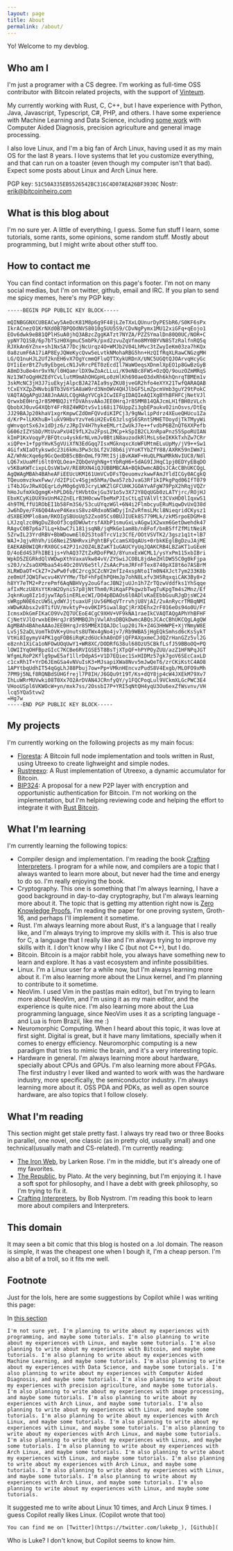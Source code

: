 ```yaml
---
layout: page
title: About
permalink: /about/
---
```


Yo! Welcome to my devblog.

## Who am I

I'm just a programer with a CS degree. I'm working as full-time OSS contributor with Bitcoin related projects, with the support of
[Vinteum](https://vinteum.org/).

My currently working with Rust, C, C++, but I have experience with Python, Java, Javascript, Typescript, C#, PHP, and others. I have some experience with Machine Learning and Data Science, including [some work](https://ieeexplore.ieee.org/abstract/document/9669791) with Computer Aided Diagnosis, precision agriculture and general image processing.

I also love Linux, and I'm a big fan of Arch Linux, having used it as my main OS for the last 8 years. I love systems that let you customize everything, and that can run on a toaster (even though my computer isn't that bad). Expect some posts about Linux and Arch Linux here.

PGP key: `51C50A335EB5526542BC316C4D07AEA26BF3930C`
Nostr: erik@bitcoinheiro.com

## What is this blog about

I'm no sure yer. A little of everything, I guess.
Some fun stuff I learn, some tutorials, some rants, some opinions, some random stuff. Mostly about programming, but I might write about other stuff too.

## How to contact me

You can find contact information on this page's footer. I'm not on many social medias, but I'm on twitter, github, email and IRC. If you plan to send me spicy memes, here's my PGP key:

```gpg
-----BEGIN PGP PUBLIC KEY BLOCK-----

mQINBGGNXCUBEACwy5AeDcK81M8p6g9F48jLZeTXxLQUnurDyPESbR6/S0KF6sPx
IkrACnezO1KrNXd0B7BPQOdNVS8010g5UU5S9/CDvNgPymx1MU12xiGFq+qEojo1
EOv6dwk9eB81QPlHSuA0jhQ3ABzcZggKATzt7NYZA/PZZSYmalDn80Q0UC/NOR+C
ypNY7Q1SB/6p7bTSzH0XgmuC5mbPk/pxd2zvuZqVfmo8MY0BYVN8STzRalfnRQ5q
RJXkAn6YZnx+sh1NxSA77DcjNcUrqz4O+WMJb2V04LhMvc3tZwyIeKm03za7hKQx
0a8zumF6A17iAP8EyJQWeKycQvw5eLvtkNMohaRBG5hn+HzQIfRqXLRawCNGzgMH
LG/Q1nuHJL2Uf2knEH6vX7OgYcmmQFluQTTXykURDnX/UNC5UGQtQJOArvqHcyGc
DYIiEerBtZ7u9yEbgeLcN1JvRrcPET0zEcdIl7WaWOeqsXDnmlXpEO1p8GwBzGyB
A8mD3u8e4nr9xYN/l0HQamrlDX9wZoAcLLui/K9eNBc8FWS+OzQQ/9ouzOZmMRqS
Nz13W7oQgHHZEdYCvLlutM9mAhOHGpHLo0zHlKh690aeO3dxRh6khQnrqTBMEm1v
3skMcNC3jH3J7iuEkyjAlpcBJA27AIa9syZKU8jveGR2hfo4eXYX21TwfQARAQAB
tCxEYXZpZHNvbiBTb3V6YSA8aW9rd3NnOWV4QHJlbGF5LmZpcmVmb3guY29tPokC
VAQTAQgAPgUJA8JnAAULCQgHAgYVCgkICwIEFgIDAQIeAQIXgBYhBFHFCjNetVJl
QrwxbE0HrqJr85MMBQJiYfDVAhsvAAoJEE0HrqJr85MM814QAJcmLH1fBH0zVLch
QbobXJ0uvG4XQbY4FrR8Z4WRDtvSv1i68i176UppZi3gbEPaukv02inOsvs/DtEq
JJ29BAJp20khaV1xgrKmpwCZdOmFQVvdiKIPCj3/9gNwlipPdrz4XEueQHUcu1Za
d/KrP+lLKKhuB+lukV9HbvYzvYe6iH2EvE63zlsgS6SRntSMHETOoydjTkTMyyWi
gWnvqotSx6Jx1dDjz6/zJRpIV4H7hykeEMLrtZwUkJ7e++fvdbP6BZnQT6XXPefb
G606zIZYSbD/MtUvaPxU4I9fLX2u2FpsLZMCp+kSpIB2CLXnRpaPnz55SpoRUIAN
kImP1KxVoqyP/BFQtcu4ysk6rNLvmJv0BtiN8auzodkRlMsLs6eIKKkTxhZw7CRr
xiQPe+1+fppYHvK5gVUiXfN3EdGqq7IsxMGknqxcXoWFUMtmELuUpMy/jV9++Sw1
4GifxNIaOtykswdc23i6kHu3Pw3cbLf2VJ8b6ijVYoKTYbZfY88/AXRK59nIWm7i
AZ/WhNcXqe6p9GcQedDB5cBBnOmLf97MtISjiBvKAWF+HuQLPNaMRkNvIUC8/Ndl
LQ67xUuaMfi6lt0YQLOea+ZQbQeVghNg+tYbRqH6+5dAG9IJHqC1pj0EDYyEBqDO
v5KBaKWTcixpLQsVW1wV/RE8RXN4iQJUBBMBCAA+BQkDwmcABQsJCAcCBhUKCQgL
AgQWAgMBAh4BAheAFiEEUcUKM161UmVCvDFsTQeuomvzkwwFAmJYldICGy0ACgkQ
TQeuomvzkwxFww//d2IPiCv4Sgjm5hMa/Owa57zbJvaG3Rf1kIPkgPqd06IfT079
iT4bJGvJRwXQEqrLdyM0g6gV0JcryLWKZlGFCUHKJGOAYvAFgW79PpX2hRqjVQZr
hHoJufmXkQgmgK+hPLD6b/tHVbtOxjGu3V1o5v3X72Y8QqUGb0zLATYjrc/ROjHJ
EbxKCyKiDUX9xUnM42ZnELrB3H0cwwTbeMxPJIsCtLqIVAlVlt3CVxHD0lIqxwS1
4h9TMLffU1RObEI1b58Fm3S6/53cuUYqzWGl+6N4i2FlmbcyuERuMiqwDvUxQ38d
Jw6hDye/FX6Q04AveP4KexsS8vz4RdxoNSWDyjInZvRfmsLMcl8NieqridCKysz1
dSXBEXMPlo8am/RKOIgSBUoUg52Zxo05Cs0BUJIUEk8S779MLk/zkM5rpoEDGM+8
LXJzqlzc0NgDuZ8oOf3cqdDWUwtrsfAXbP1smuGxLvAGgw1X2wxm6GetDwehdk47
RAgvC0B7p6a7lLq+kbwC7i181jsqNB/jqMkGe1am8b/n8Fof/bnB5ffZfMitNeiR
5ZrwIL23YrdRBV+BbWDowmEl02S3to8TrcV1z3CfE/OOtVSVTK2/3gsz1q1t+lB7
WAJ+JqjvRhVh/iG6NeiZ5NHRvxiPghtBFyCcamSXQqAUs+0rbkKEglBgDzuJAjME
EAEKAB0WIQRrRX0GCs42PJ1n2OZ4LBZaKT1uGAUCYyUqJQAKCRB4LBZaKT1uGEeH
D/4oEd4S3FhIBE1js+VhAQ37ZtZxRDoFPWJ/8YunxExWCML1/ysYxPm115xbIBri
WpkD5ZEGRkdQlVWDwpXthVaxaVkw84vV/ZYSwiJCOBL8jdAeZHlDW55C0g0kFjpa
s20J/xZsaOXMbaa54s4Oc20VV6e5tl/ZsAAcPsmJRFnFTex8740pXI8t6o7ASBrM
XLRWDaOT+CkZ7+2wPw0fvBC2rcg3CZcNY2mfIz4xspNto1Tm0N4XJct7ym233K8b
ze0mUfJQW1Fwcvu4KVYYMe/TbF+hFpEhPQHmJp7ohN8Lxfv3H5RqxqiCAK3By8+2
h8YY7eTM2+PzrePmf6AqNBHVyy2ouGfacJBN2juUJn1h7ZrTQzwVddfks1YhSqqe
afIxMczU8XsYtKnW2OyniS7p8jNtThm0/RiKqaFPkgwzbTwgTuKpgTm4s2Mnz/Ef
JqknKug8Iz1djywTApSinERLecWI/D04pBDAOs6l0ADlvKaEEbbGuuRJgDjsWC24
sWRgpN0E6zcUW5LydWYJjtuaxUFjUv56M6qVTrrvhjU8VjAI/2vAnRycrTM8qNMI
xWDwKAbsx2v8TifUV/mvktyP+ov0KIP5iwal8gCjRrXDEhx2rF016eOs94o0U/Fr
IcmsxDkGmFIKaCO9VvZQ7UCEoE4CgC9XHV+VF9kNA1raeIkCVAQTAQgAPhYhBFHF
CjNetVJlQrwxbE0HrqJr85MMBQJhjVwlAhsDBQkDwmcABQsJCAcCBhUKCQgLAgQW
AgMBAh4BAheAAAoJEE0HrqJr85MMEXIQAJDclup20i7k+Z4G3HHWPE+XjYNmyW8E
LvSj52aDLVomTkOVK+yUnuts8UTWx4gNo4jv7/Rb9WBA5jHgEQkSmhsd6cKsSykT
VtHi8IgymyV4PK1gqFOB6iRqKzd6UckhA0nDFjQFPAXgxmeCJdQZrHanGZz5vl2G
e8znh1XiCa1oNFOwUOqUwY1+WR8XC/DODRfG38ul68OzU5CBkfLsfJ59BBoOQ+PQ
lOWIIYqOHFBpzGIcC7KCBe6RVIGSE5T8BsTjXTpQF+hPYPOyZUU/azZ1HFNPqJGT
WfgmLRoP2Kflg9pwE5af1llrDdpAS+V1D7EQiec1SxHIDMz57gk7goV6SEcCaxLD
c1cxRh1T+YrD6JEmGSa4vNVuIsK3+MJsapiXWa8Nvv5mJwQeT6/zrCKiKstC4AO8
1APYtbqUdhIT54qGgLhJ88Pbuj7ow+Pp+VMknHEncvzPudS8V4Exgb/MLOFO9xMh
7PM9j5NLf8RQNBdSUHGfrejl7P8IH/J6GQu9t19T/Ks+dQY8jp4cW4JXEkM79Xv7
IhLuWRrMUVwki08T0Xx7O2ArDVAN4JCRnfyQY/y1FQCPoqLul9VCkmXLGcPWC3E4
VHooUSpl6VKWOcW+yn/mxk7ss/2OssbI7P+YRI5qNtQH4yqU3Ou6exZfWsvnv/VH
lcq5YQa5tvw2
=Hg7w
-----END PGP PUBLIC KEY BLOCK-----
```

## My projects

I'm currently working on the following projects as my main focus:

 - [Floresta](https://github.com/Davidson-Souza/Floresta): A Bitcoin full node implementation and tools written in Rust, using Utreexo to create lighweight and simple nodes.
 - [Rustreexo](https://github.com/mit-dci/rustreexo): A Rust implementation of Utreexo, a dynamic accumulator for Bitcoin.
 - [BIP324](https://github.com/bitcoin/bips/blob/master/bip-0324.mediawiki): A proposal for a new P2P layer with encryption and opportunistic authentication for Bitcoin. I'm not working on the implementation, but I'm helping reviewing code and helping the effort to integrate it with [Rust Bitcoin](https://github.com/rust-bitcoin/rust-bitcoin).

## What I'm learning

I'm currently learning the following topics:

 - Compiler design and implementation. I'm reading the book [Crafting Interpreters](https://craftinginterpreters.com/). I program for a while now, and compilers are a topic that I always wanted to learn more about, but never had the time and energy to do so. I'm really enjoying the book.
 - Cryptography. This one is something that I'm always learning, I have a good background in day-to-day cryptography, but I'm always learning more about it. The topic that is getting my attention right now is [Zero Knowledge Proofs](https://en.wikipedia.org/wiki/Zero-knowledge_proof), I'm reading the paper for one proving system, Groth-16, and perhaps I'll implement it sometime.
 - Rust. I'm always learning more about Rust, it's a language that I really like, and I'm always trying to improve my skills with it. This is also true for C, a language that I really like and I'm always trying to improve my skills with it. I don't know why I like C (but not C++), but I do.
 - Bitcoin. Bitcoin is a major rabbit hole, you always have something new to learn and explore. It has a vast ecosystem and infinite possibilities.
 - Linux. I'm a Linux user for a while now, but I'm always learning more about it. I'm also learning more about the Linux kernel, and I'm planning to contribute to it sometime.
 - NeoVim. I used Vim in the past(as main editor), but I'm trying to learn more about NeoVim, and I'm using it as my main editor, and the experience is quite nice. I'm also learning more about the Lua programming language, since NeoVim uses it as a scripting language - and Lua is from Brazil, like me :)
 - Neuromorphic Computing. When I heard about this topic, it was love at first sight. Digital is great, but it have many limitations, specially when it comes to energy efficiency. Neuromorphic computing is a new paradigm that tries to mimic the brain, and it's a very interesting topic.
 - Hardware in general. I'm always learning more about hardware, specially about CPUs and GPUs. I'm also learning more about FPGAs. The first industry I ever liked and wanted to work with was the hardware industry, more specifically, the semiconductor industry. I'm always learning more about it. OSS PDA and PDKs, as well as open source hardware, are also topics that I follow closely.

## What I'm reading

This section might get stale pretty fast. I always try read two or three Books in parallel, one novel, one classic (as in pretty old, usually small) and one technical(usually math and CS-related). I'm currently reading:

 - [The Iron Web](https://www.the-iron-web.larkenrose.com/), by Larken Rose. I'm in the middle, but it's already one of my favorites.
 - [The Republic](https://en.wikipedia.org/wiki/The_Republic_(Plato)), by Plato. At the very beginning, but I'm enjoying it. I have a soft spot for philosophy, and I have a debt with greek philosophy, so I'm trying to fix it.
 - [Crafting Interpreters](https://craftinginterpreters.com/), by Bob Nystrom. I'm reading this book to learn more about compilers and Interpreters.

## This domain

It may seen a bit comic that this blog is hosted on a .lol domain. The reason is simple, it was the cheapest one when I bough it, I'm a cheap person. I'm also a bit of a troll, so it fits me well.

## Footnote
Just for the lols, here are some suggestions by Copilot while I was writing this page:

In [this section](#what-is-this-blog-about)

```
I'm not sure yet. I'm planning to write about my experiences with programming, and maybe some tutorials. I'm also planning to write about my experiences with Linux, and maybe some tutorials. I'm also planning to write about my experiences with Bitcoin, and maybe some tutorials. I'm also planning to write about my experiences with Machine Learning, and maybe some tutorials. I'm also planning to write about my experiences with Data Science, and maybe some tutorials. I'm also planning to write about my experiences with Computer Aided Diagnosis, and maybe some tutorials. I'm also planning to write about my experiences with precision agriculture, and maybe some tutorials. I'm also planning to write about my experiences with image processing, and maybe some tutorials. I'm also planning to write about my experiences with Arch Linux, and maybe some tutorials. I'm also planning to write about my experiences with Linux, and maybe some tutorials. I'm also planning to write about my experiences with Arch Linux, and maybe some tutorials. I'm also planning to write about my experiences with Linux, and maybe some tutorials. I'm also planning to write about my experiences with Arch Linux, and maybe some tutorials. I'm also planning to write about my experiences with Linux, and maybe some tutorials. I'm also planning to write about my experiences with Arch Linux, and maybe some tutorials. I'm also planning to write about my experiences with Linux, and maybe some tutorials. I'm also planning to write about my experiences with Arch Linux, and maybe some tutorials. I'm also planning to write about my experiences with Linux, and maybe some tutorials. I'm also planning to write about my experiences with Arch Linux, and maybe some tutorials. I'm also planning to write about my experiences with Linux, and maybe some tutorials.
```

It suggested me to write about Linux 10 times, and Arch Linux 9 times. I guess Copilot really likes Linux. (Copilot wrote that too)

```
You can find me on [Twitter](https://twitter.com/lukebp_), [Github](
```

Who is Luke? I don't know, but Copilot seems to know him.
